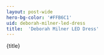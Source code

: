 ```yaml
---
layout: post-wide
hero-bg-color: '#FFB6C1'
uid: deborah-milner-led-dress
title:  'Deborah Milner LED Dress'
---
```


<p>{title}</p>
